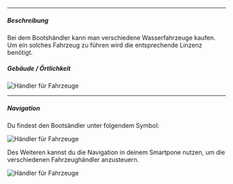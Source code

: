 -------------------------------

##### Beschreibung
Bei dem Bootshändler kann man verschiedene Wasserfahrzeuge kaufen. 
Um ein solches Fahrzeug zu führen wird die entsprechende Linzenz benötigt.


##### Gebäude / Örtlichkeit
![Händler für Fahrzeuge](../assets/images/car-dealer/boat/house.jpg)

-------------------------------

##### Navigation
Du findest den Bootsändler unter folgendem Symbol:

![Händler für Fahrzeuge](../assets/images/car-dealer/boat/symbol.jpg)

Des Weiteren kannst du die Navigation in deinem Smartpone nutzen, um die verschiedenen Fahrzeughändler anzusteuern.

![Händler für Fahrzeuge](../assets/images/car-dealer/boat/handy.jpg)
